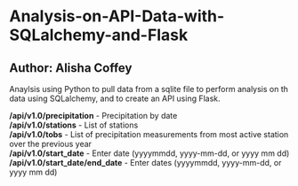 # Analysis-on-API-Data-with-SQLalchemy-and-Flask

Author: Alisha Coffey
-------------

Anaylsis using Python to pull data from a sqlite file to perform analysis on th data using SQLalchemy, and to create an API using Flask.


<b>/api/v1.0/precipitation</b>  -  Precipitation by date<br/>
<b>/api/v1.0/stations</b>  -  List of stations</br>
<b>/api/v1.0/tobs</b>  -  List of precipitation measurements from most active station over the previous year</br>
<b>/api/v1.0/start_date</b>  -  Enter date (yyyymmdd, yyyy-mm-dd, or yyyy mm dd)</br>
<b>/api/v1.0/start_date/end_date</b>  -  Enter dates (yyyymmdd, yyyy-mm-dd, or yyyy mm dd)
 
